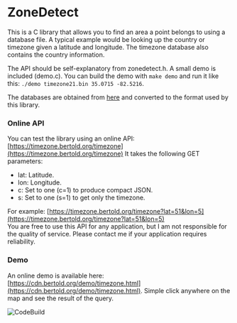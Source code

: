 # ZoneDetect

This is a C library that allows you to find an area a point belongs to using a database file. A typical example would be looking up the country or timezone given a latitude and longitude. The timezone database also contains the country information.

The API should be self-explanatory from zonedetect.h. A small demo is included (demo.c). You can build the demo with `make demo` and run it like this: `./demo timezone21.bin 35.0715 -82.5216`.

The databases are obtained from [here](https://github.com/evansiroky/timezone-boundary-builder) and converted to the format used by this library.

### Online API
You can test the library using an online API: [https://timezone.bertold.org/timezone](https://timezone.bertold.org/timezone)
It takes the following GET parameters:

* lat: Latitude.
* lon: Longitude.
* c: Set to one (c=1) to produce compact JSON.
* s: Set to one (s=1) to get only the timezone.

For example: [https://timezone.bertold.org/timezone?lat=51&lon=5](https://timezone.bertold.org/timezone?lat=51&lon=5)  
You are free to use this API for any application, but I am not responsible for the quality of service. Please contact me if your application requires reliability. 


### Demo
An online demo is available here: [https://cdn.bertold.org/demo/timezone.html](https://cdn.bertold.org/demo/timezone.html). Simple click anywhere on the map and see the result of the query.

![CodeBuild](https://codebuild.eu-central-1.amazonaws.com/badges?uuid=eyJlbmNyeXB0ZWREYXRhIjoiVmtHd1UwSThmbkZ4RlkyRVZMQUgyRVFKdjhyRzJ6N29ZQUNUVU4wdFpEcUdZQ29ITzlHQlFEU0VZd1dXcEtJUlRvcUFLSDJLTnp5V2lQUGkxNGs1ZUdJPSIsIml2UGFyYW1ldGVyU3BlYyI6ImxxUnFTTVBreUNrK2xPeHYiLCJtYXRlcmlhbFNldFNlcmlhbCI6MX0%3D&branch=master)
